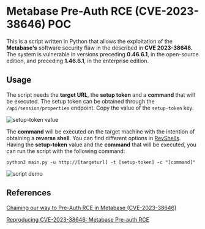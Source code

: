 # Metabase Pre-Auth RCE (CVE-2023-38646) POC

This is a script written in Python that allows the exploitation of the **Metabase's** software security flaw in the described in **CVE 2023-38646.** The system is vulnerable in versions preceding **0.46.6.1**, in the open-source edition, and preceding **1.46.6.1**, in the enterprise edition.

## Usage

The script needs the **target URL**, the **setup token** and a **command** that will be executed. The setup token can be obtained through the ```/api/session/properties``` endpoint. Copy the value of the ```setup-token``` key.

![setup-token value](https://i.ibb.co/N22FgN6/setup-token.png)

The **command** will be executed on the target machine with the intention of obtaining a **reverse shell**. You can find different options in [RevShells](https://revshells.com). Having the **setup-token** value and the **command** that will be executed, you can run the script with the following command:

```python3 main.py -u http://[targeturl] -t [setup-token] -c "[command]"```

![script demo](https://iili.io/J2pd3Pe.gif)

## References

[Chaining our way to Pre-Auth RCE in Metabase (CVE-2023-38646)](https://blog.assetnote.io/2023/07/22/pre-auth-rce-metabase/)

[Reproducing CVE-2023-38646: Metabase Pre-auth RCE](https://blog.calif.io/p/reproducing-cve-2023-38646-metabase)
